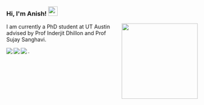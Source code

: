 ### Hi, I'm Anish! <img src="https://media.giphy.com/media/hvRJCLFzcasrR4ia7z/giphy.gif" width="25px">
<img align="right" src="https://github.com/rajput2107/rajput2107/blob/master/Assets/Developer.gif" width='200'/>

I am currently a PhD student at UT Austin advised by Prof Inderjit Dhillon and Prof Sujay Sanghavi. 

<a href="https://www.linkedin.com/in/anish-acharya-a98a9383/"><img align="left" src="https://img.shields.io/badge/LinkedIn-0A66C2?&style=for-the-badge&logo=LinkedIn&logoColor=white" /></a>
<a href="https://scholar.google.com/citations?hl=en&user=uBmgGMAAAAAJ&view_op=list_works&sortby=pubdate"><img align="left" src="https://img.shields.io/badge/Gooogle Scholar-1DA1F2?&style=for-the-badge&logo=googlescholar&logoColor=white" /></a>
<a href="https://www.instagram.com/anishacharya91"><img align="left" src="https://img.shields.io/badge/Instagram-E4405F?&style=for-the-badge&logo=Instagram&logoColor=white" /></a>.  


<!-- ------------------------   

<center>
  <table>
    <tr>
        <td><img width="500px" align="left" src="https://github-readme-streak-stats.herokuapp.com?user=anishacharya&theme=dark&hide_border=true&date_format=j%20M%5B%20Y%5D" /></td>
        <td><img width="500px" align="left" src="https://github-readme-stats.vercel.app/api?username=anishacharya&count_private=true&show_icons=true&theme=github_dark" /></td>
    </tr>   
  </table>
</center>
<!-- 
[![GitHub Streak](https://github-readme-streak-stats.herokuapp.com?user=anishacharya&theme=dark&hide_border=true&date_format=j%20M%5B%20Y%5D)](https://git.io/streak-stats)
![GitHub Stats](https://github-readme-stats.vercel.app/api?username=anishacharya&count_private=true&show_icons=true&theme=github_dark)
<p align="left"> <img src="https://komarev.com/ghpvc/?username=anishacharya&label=Profile%20views&color=0e75b6&style=flat" alt="anishacharya" /> </p>> -->






